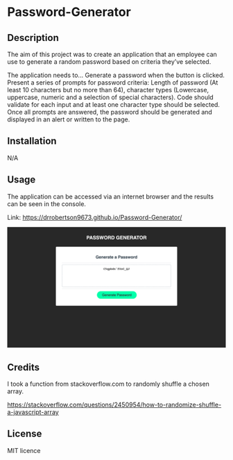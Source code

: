 # Password-Generator

## Description
The aim of this project was to create an application that an employee can use to generate a random password based on criteria they’ve selected.

The application needs to...
Generate a password when the button is clicked.
Present a series of prompts for password criteria: Length of password (At least 10 characters but no more than 64), character types (Lowercase, uppercase, numeric and a selection of special characters).
Code should validate for each input and at least one character type should be selected.
Once all prompts are answered, the password should be generated and displayed in an alert or written to the page.

## Installation

N/A

## Usage

The application can be accessed via an internet browser and the results can be seen in the console.

Link: https://drrobertson9673.github.io/Password-Generator/

![screenshot of the application results](assets/images/screenshot.png)

## Credits

I took a function from stackoverflow.com to randomly shuffle a chosen array.

https://stackoverflow.com/questions/2450954/how-to-randomize-shuffle-a-javascript-array

## License

MIT licence
